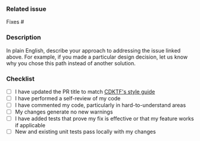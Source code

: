 <!--

Unless this is a very simple 1-line-of-code change, please create a new issue describing the change you're proposing first, then link to it from this PR.

Read more about our process in our contributing guide: https://github.com/hashicorp/cdktf-aws-cdk/blob/main/.github/CONTRIBUTING.md

-->

### Related issue

Fixes # <!-- INSERT ISSUE NUMBER -->

### Description

In plain English, describe your approach to addressing the issue linked above. For example, if you made a particular design decision, let us know why you chose this path instead of another solution.

### Checklist

- [ ] I have updated the PR title to match [CDKTF's style guide](https://github.com/hashicorp/cdktf-aws-cdk/blob/main/.github/CONTRIBUTING.md#pull-requests-1)
- [ ] I have performed a self-review of my code
- [ ] I have commented my code, particularly in hard-to-understand areas
- [ ] My changes generate no new warnings
- [ ] I have added tests that prove my fix is effective or that my feature works if applicable
- [ ] New and existing unit tests pass locally with my changes

<!-- If this is still a work in progress, feel free to open a draft PR until you're able to check off all the items on the list above -->
